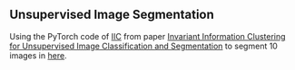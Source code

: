 ## Unsupervised Image Segmentation

Using the PyTorch code of [IIC](https://github.com/xu-ji/IIC) from paper 
[Invariant Information Clustering for Unsupervised Image Classification and Segmentation](https://arxiv.org/pdf/1807.06653.pdf) to segment 10 images in [here](https://github.com/gladcolor/Student_interns/tree/master/StreetViewImages). 
